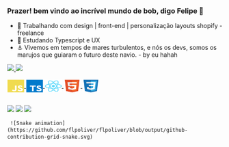 ### Prazer! bem vindo ao incrível mundo de bob, digo Felipe 👋


- 👜 Trabalhando com design | front-end | personalização layouts shopify - freelance
- 📖 Estudando Typescript e UX
- ⚓ Vivemos em tempos de mares turbulentos, e nós os devs, somos os marujos que guiaram o futuro deste navio. - by eu hahah

 <div>
  <a href="https://github.com/flpoliver">
  <img height="180em" src="https://github-readme-stats.vercel.app/api?username=flpoliver&show_icons=true&theme=dracula&include_all_commits=true&count_private=true"/>
  <img height="180em" src="https://github-readme-stats.vercel.app/api/top-langs/?username=flpoliver&layout=compact&langs_count=7&theme=dracula"/>
</div>
<div style="display: inline_block"><br>
  <img align="center" alt="fe-Js" height="30" width="40" src="https://raw.githubusercontent.com/devicons/devicon/master/icons/javascript/javascript-plain.svg">
  <img align="center" alt="fe-Ts" height="30" width="40" src="https://raw.githubusercontent.com/devicons/devicon/master/icons/typescript/typescript-plain.svg">
  <img align="center" alt="fe-React" height="30" width="40" src="https://raw.githubusercontent.com/devicons/devicon/master/icons/react/react-original.svg">
  <img align="center" alt="fe-HTML" height="30" width="40" src="https://raw.githubusercontent.com/devicons/devicon/master/icons/html5/html5-original.svg">
  <img align="center" alt="fe-CSS" height="30" width="40" src="https://raw.githubusercontent.com/devicons/devicon/master/icons/css3/css3-original.svg">
</div>
  
  ##
  
 <div> 
  <a href="https://instagram.com/flpolivier" target="_blank"><img src="https://img.shields.io/badge/-Instagram-%23E4405F?style=for-the-badge&logo=instagram&logoColor=white" target="_blank"></a>
  <a href = "mailto:flpeolivier@gmail.com"><img src="https://img.shields.io/badge/-Gmail-%23333?style=for-the-badge&logo=gmail&logoColor=white" target="_blank"></a>
  <a href="https://www.linkedin.com/in/flpe-olivier/" target="_blank"><img src="https://img.shields.io/badge/-LinkedIn-%230077B5?style=for-the-badge&logo=linkedin&logoColor=white" target="_blank"></a> 
   
   

 </div>
 
     ![Snake animation](https://github.com/flpoliver/flpoliver/blob/output/github-contribution-grid-snake.svg)
